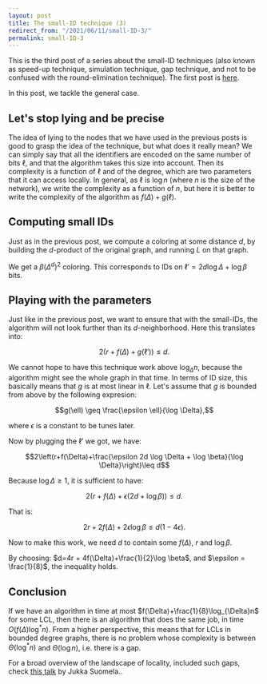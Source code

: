 ```yaml
---
layout: post
title: The small-ID technique (3)
redirect_from: "/2021/06/11/small-ID-3/"
permalink: small-ID-3
---
```


This is the third post of a series about the small-ID techniques (also 
known as speed-up technique, simulation technique, gap technique, and not 
to be confused with the round-elimination technique). 
The first post is [here](https://discrete-notes.github.io/small-ID-1).

In this post, we tackle the general case.

## Let's stop lying and be precise

The idea of lying to the nodes that we have used in the previous posts is 
good to grasp the idea of the technique, but what does it really mean? 
We can simply say that all the identifiers are encoded on the same number 
of bits $\ell$, and that the algorithm takes this size into account. 
Then its complexity is a function of $\ell$ and of the degree, 
which are two parameters that it can access locally. 
In general, as $\ell$ is $\log n$ (where $n$ is the size of the network), 
we write the complexity as a function of $n$, but here it is better to 
write the complexity of the algorithm as $f(\Delta)+g(\ell)$.

## Computing small IDs

Just as in the previous post, we compute a coloring at some 
distance $d$, by building the $d$-product of the original graph, and
running $L$ on that graph. 

We get a $\beta (\Delta^d)^2$ coloring. This corresponds to IDs on 
$\ell'=2d \log \Delta + \log \beta$ bits. 

## Playing with the parameters

Just like in the previous post, we want to ensure that with the small-IDs, 
the algorithm will not look further than its $d$-neighborhood. 
Here this translates into:

$$2(r+f(\Delta)+g(\ell'))\leq d.$$

We cannot hope to have this technique work above $\log_{\Delta} n$, because 
the algorithm might see the whole graph in that time. 
In terms of ID size, this basically means that $g$ is at most linear in $\ell$.
Let's assume that $g$ is bounded from above by the following expresion:

$$g(\ell) \geq  \frac{\epsilon \ell}{\log \Delta},$$

where $\epsilon$ is a constant to be tunes later.

Now by plugging the $\ell'$ we got, we have:

$$2\left(r+f(\Delta)+\frac{\epsilon 2d \log \Delta + \log \beta}{\log \Delta}\right)\leq d$$

Because $\log \Delta \geq 1$, it is sufficient to 
have:

$$2(r+f(\Delta)+\epsilon(2d+ \log \beta))\leq d.$$

That is:

$$2r+2f(\Delta)+2\epsilon\log \beta \leq d(1-4\epsilon).$$

Now to make this work, we need $d$ to contain some $f(\Delta)$, $r$ and 
$\log \beta$. 

By choosing: $d=4r + 4f(\Delta)+\frac{1}{2}\log \beta$, and 
$\epsilon = \frac{1}{8}$, the inequality holds. 

## Conclusion

If we have an algorithm in time at most $f(\Delta)+\frac{1}{8}\log_{\Delta}n$
for some LCL, then there is an algorithm that does the same job, in time 
$O(f(\Delta)\log^{\ast}n)$. 
From a higher perspective, this means that for LCLs in bounded degree 
graphs, there is no problem whose complexity is between 
$\Theta(\log^{\ast}n)$ and $\Theta(\log n)$, i.e. there is a gap.

For a broad overview of the landscape of locality, included such gaps, 
check [this talk](https://www.youtube.com/watch?v=Z3-GhX4a4cU) by 
Jukka Suomela..












 


